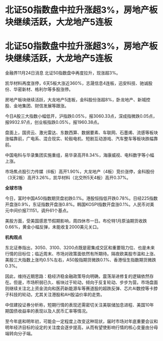 # 北证50指数盘中拉升涨超3%，房地产板块继续活跃，大龙地产5连板

# 北证50指数盘中拉升涨超3%，房地产板块继续活跃，大龙地产5连板

金融界11月24日消息 北证50指数盘中再度拉升，现涨超3%。

凯华材料再度涨停，6天5板大涨近360%，志晟信息4连板，迅安科技、驰诚股份、华密新材、格利尔等多股涨停。

房地产板块继续活跃，大龙地产5连板，金科股份涨超8%，卧龙地产、新城控股、金地集团、财信发展等跟涨。

今日A股三大指数小幅低开，沪指跌0.05%，报3060.33点，深成指微跌0.05点，报9932.97点，创业板指跌0.05%，报1960.38点。

盘面上，国资云、激光雷达、东数西算、数据要素、车联网、石墨烯、流感等板块涨幅靠前，广电系、混合现实、轮毂电机、短剧互动游戏、汽车整车等板块跌幅靠前。

中国电科与华录集团实施重组，易华录高开8.34%，海康威视、电科数字等小幅上涨。

市场焦点股引力传媒（6板）高开1.90%，大龙地产（4板）竞价涨停，金科股份（3天2板）高开3.26%，凯华材料（北交所5天4板）高开0.37%。

**全球市场**

今日，富时中国A50指数期货盘初跌0.1%。港股恒指低开跌0.78%。日经225指数开盘涨0.9%，东证指数开盘涨0.8%。韩国KOSPI指数开盘涨0.1%。人民币对美元中间价报7.1151，调升61个基点。

美股方面，受美国感恩节假期影响，周四休市一日。布伦特1月原油期货收跌0.66%，黄金小幅反弹，未能收复2000美元关口。

**机构观点**

东北证券指出，3050、3100、3200点既是密集成交区和重要阻力位、也是未来行情的目标位；临近周末、市场对政策面依然有所期待。隔夜欧美股市温和上涨、美股三大指数上涨均0.5%左右，A50股指期货微跌0.1%、香港恒生指数期货微跌0.3%。

因此，维持近期思路：稳经济稳金融政策导向明确，震荡渐进修复的逻辑依然存在。但是，市场积弱已久、板块过于轮动，倾向于反复轮动、步步为营。市场盘面则继续关注北上资金流向和医药新能源车等赛道股的超跌反弹、芯片AI数控等卡脖子科技的轮动，尤其关注港股和AH股溢价率的走势。

中信建投证券分析称，短期行情的表现还需密切关注美联储加息进程、美国10年期国债收益率的表现以及人民币汇率等情况。

至今年底和明年初，可能会一定程度上改变这种现状，届时市场对年底重要会议和明年经济目标的设定的关注度会逐步提高，从而有望使影响行情的核心变量由分母端转向分子端。

